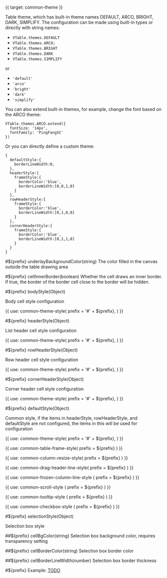 {{ target: common-theme }}

Table theme, which has built-in theme names DEFAULT, ARCO, BRIGHT, DARK, SIMPLIFY. The configuration can be made using built-in types or directly with string names:
- `VTable.themes.DEFAULT`
- `VTable.themes.ARCO;`
- `VTable.themes.BRIGHT`
- `VTable.themes.DARK`
- `VTable.themes.SIMPLIFY`
  
or
- `'default'`
- `'arco'`
- `'bright'`
- `'dark'`
- `'simplify'`

You can also extend built-in themes, for example, change the font based on the ARCO theme:

```
VTable.themes.ARCO.extend({
  fontSize: '14px',
  fontFamily: 'PingFangSC'
})
```

Or you can directly define a custom theme:

```
{
  defaultStyle:{
    borderLineWidth:0,
  },
  headerStyle:{
    frameStyle:{
      borderColor:'blue',
      borderLineWidth:[0,0,1,0]
    }
  },
  rowHeaderStyle:{
    frameStyle:{
      borderColor:'blue',
      borderLineWidth:[0,1,0,0]
    }
  },
  cornerHeaderStyle:{
    frameStyle:{
      borderColor:'blue',
      borderLineWidth:[0,1,1,0]
    }
  }
}
```

#${prefix} underlayBackgroundColor(string)
The color filled in the canvas outside the table drawing area

#${prefix} cellInnerBorder(boolean)
Whether the cell draws an inner border. If true, the border of the border cell close to the border will be hidden.

#${prefix} bodyStyle(Object)

Body cell style configuration

{{ use: common-theme-style(
  prefix = '#' + ${prefix},
) }}

#${prefix} headerStyle(Object)

List header cell style configuration

{{ use: common-theme-style(
  prefix = '#' + ${prefix},
) }}

#${prefix} rowHeaderStyle(Object)

Row header cell style configuration

{{ use: common-theme-style(
  prefix = '#' + ${prefix},
) }}

#${prefix} cornerHeaderStyle(Object)

Corner header cell style configuration

{{ use: common-theme-style(
  prefix = '#' + ${prefix},
) }}

#${prefix} defaultStyle(Object)

Common style, if the items in headerStyle, rowHeaderStyle, and defaultStyle are not configured, the items in this will be used for configuration

{{ use: common-theme-style(
  prefix = '#' + ${prefix},
) }}

{{ use: common-table-frame-style(
  prefix = ${prefix}
  ) }}

{{ use: common-column-resize-style(
  prefix = ${prefix}
  ) }}

{{ use: common-drag-header-line-style(
  prefix = ${prefix}
  ) }}

{{ use: common-frozen-column-line-style (
  prefix = ${prefix}
  ) }}

{{ use: common-scroll-style (
  prefix = ${prefix}
  ) }}

{{ use: common-tooltip-style (
  prefix = ${prefix}
  ) }}

{{ use: common-checkbox-style (
  prefix = ${prefix}
  ) }}

#${prefix} selectionStyle(Object)

Selection box style

##${prefix} cellBgColor(string)
Selection box background color, requires transparency setting

##${prefix} cellBorderColor(string)
Selection box border color

##${prefix} cellBorderLineWidth(number)
Selection box border thickness

#${prefix} Example: [TODO](xxxx)